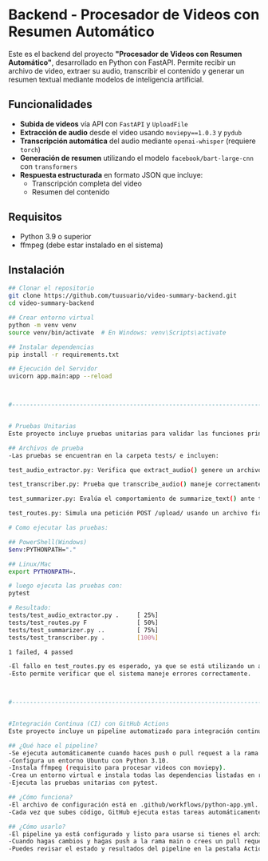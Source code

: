 # Backend - Procesador de Videos con Resumen Automático

Este es el backend del proyecto **"Procesador de Videos con Resumen Automático"**, desarrollado en Python con FastAPI. Permite recibir un archivo de video, extraer su audio, transcribir el contenido y generar un resumen textual mediante modelos de inteligencia artificial.

## Funcionalidades

- **Subida de videos** vía API con `FastAPI` y `UploadFile`
- **Extracción de audio** desde el video usando `moviepy==1.0.3` y `pydub`
- **Transcripción automática** del audio mediante `openai-whisper` (requiere `torch`)
- **Generación de resumen** utilizando el modelo `facebook/bart-large-cnn` con `transformers`
- **Respuesta estructurada** en formato JSON que incluye:
  - Transcripción completa del video
  - Resumen del contenido

## Requisitos

- Python 3.9 o superior
- ffmpeg (debe estar instalado en el sistema)

## Instalación

```bash
## Clonar el repositorio
git clone https://github.com/tuusuario/video-summary-backend.git
cd video-summary-backend

## Crear entorno virtual
python -m venv venv
source venv/bin/activate  # En Windows: venv\Scripts\activate

## Instalar dependencias
pip install -r requirements.txt

## Ejecución del Servidor
uvicorn app.main:app --reload



#-------------------------------------------------------------------------------------------------------------#


# Pruebas Unitarias
Este proyecto incluye pruebas unitarias para validar las funciones principales del backend: extracción de audio, transcripción, resumen de texto y el endpoint /upload/.

## Archivos de prueba
-Las pruebas se encuentran en la carpeta tests/ e incluyen:

test_audio_extractor.py: Verifica que extract_audio() genere un archivo .wav válido desde un video.

test_transcriber.py: Prueba que transcribe_audio() maneje correctamente archivos inválidos.

test_summarizer.py: Evalúa el comportamiento de summarize_text() ante textos cortos y largos.

test_routes.py: Simula una petición POST /upload/ usando un archivo ficticio. Es normal que esta prueba falle, ya que MoviePy no puede procesar contenido falso como un video válido. Sirve para probar cómo responde el backend a entradas inválidas.

# Como ejecutar las pruebas:

## PowerShell(Windows)
$env:PYTHONPATH="."

## Linux/Mac
export PYTHONPATH=.

# luego ejecuta las pruebas con:
pytest

# Resultado:
tests/test_audio_extractor.py .     [ 25%]
tests/test_routes.py F              [ 50%]
tests/test_summarizer.py ..         [ 75%]
tests/test_transcriber.py .         [100%]

1 failed, 4 passed

-El fallo en test_routes.py es esperado, ya que se está utilizando un archivo simulado que no es un video real.
-Esto permite verificar que el sistema maneje errores correctamente.



#-------------------------------------------------------------------------------------------------------------#


#Integración Continua (CI) con GitHub Actions
Este proyecto incluye un pipeline automatizado para integración continua usando GitHub Actions.

## ¿Qué hace el pipeline?
-Se ejecuta automáticamente cuando haces push o pull request a la rama main.
-Configura un entorno Ubuntu con Python 3.10.
-Instala ffmpeg (requisito para procesar videos con moviepy).
-Crea un entorno virtual e instala todas las dependencias listadas en requirements.txt.
-Ejecuta las pruebas unitarias con pytest.

## ¿Cómo funciona?
-El archivo de configuración está en .github/workflows/python-app.yml.
-Cada vez que subes código, GitHub ejecuta estas tareas automáticamente para asegurar que el backend funcione correctamente antes de fusionar cambios.

## ¿Cómo usarlo?
-El pipeline ya está configurado y listo para usarse si tienes el archivo .github/workflows/python-app.yml en tu repositorio.
-Cuando hagas cambios y hagas push a la rama main o crees un pull request a esa rama, el pipeline se ejecutará automáticamente.
-Puedes revisar el estado y resultados del pipeline en la pestaña Actions de tu repositorio en GitHub.

